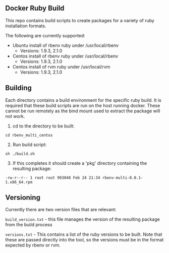 ## Docker Ruby Build

This repo contains build scripts to create packages for a variety
of ruby installation formats.

The following are currently supported:

- Ubuntu install of rbenv ruby under /usr/local/rbenv
  - Versions: 1.9.3, 2.1.0
- Centos install of rbenv ruby under /usr/local/rbenv
  - Versions: 1.9.3, 2.1.0
- Centos install of rvm ruby under /usr/local/rvm
  - Versions: 1.9.3, 2.1.0

## Building

Each directory contains a build environment for the specific ruby build.
It is required that these build scripts are run on the host running
docker. These cannot be run remotely as the bind mount used to extract
the package will not work.

1) cd to the directory to be built:

`cd rbenv_multi_centos`

2) Run build script:

`sh ./build.sh`

3) If this completes it should create a 'pkg' directory containing the
resulting package:

```
-rw-r--r-- 1 root root 993040 Feb 24 21:34 rbenv-multi-0.0.1-1.x86_64.rpm
```

## Versioning

Currently there are two version files that are relevant:

`build_version.txt` - this file manages the version of the resulting
package from the build process

`versions.txt` - This contains a list of the ruby versions to be built.
Note that these are passed directly into the tool, so the versions must
be in the format expected by rbenv or rvm.
